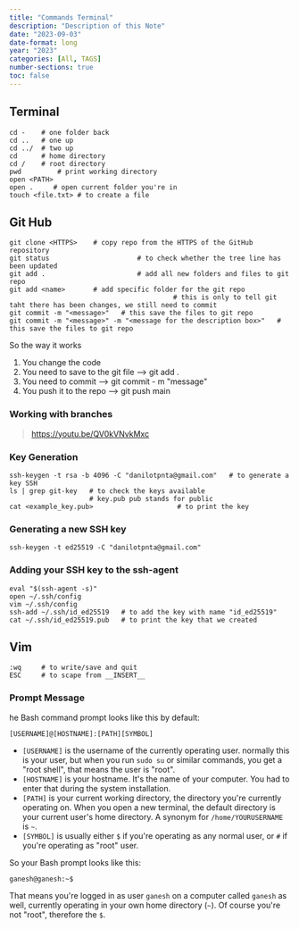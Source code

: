 ```yaml
---
title: "Commands Terminal"
description: "Description of this Note"
date: "2023-09-03"
date-format: long
year: "2023"
categories: [All, TAGS]
number-sections: true
toc: false
---
```


## Terminal

```
cd -    # one folder back
cd ..   # one up
cd ../  # two up
cd      # home directory 
cd /    # root directory
pwd         # print working directory
open <PATH>
open .     # open current folder you're in
touch <file.txt> # to create a file
```

## Git Hub

```
git clone <HTTPS>    # copy repo from the HTTPS of the GitHub repository 
git status                      # to check whether the tree line has been updated
git add .                       # add all new folders and files to git repo
git add <name>       # add specific folder for the git repo
                                         # this is only to tell git taht there has been changes, we still need to commit
git commit -m "<message>"   # this save the files to git repo
git commit -m "<message>" -m "<message for the description box>"   # this save the files to git repo
```

So the way it works

1. You change the code
2. You need to save to the git file --> git add .
3. You need to commit --> git commit - m "message"
4. You push it to the repo --> git push main 

### Working with branches

> https://youtu.be/QV0kVNvkMxc

### Key Generation

```
ssh-keygen -t rsa -b 4096 -C "danilotpnta@gmail.com"   # to generate a key SSH
ls | grep git-key   # to check the keys available
                    # key.pub pub stands for public 
cat <example_key.pub>                     # to print the key
```

### Generating a new SSH key

```
ssh-keygen -t ed25519 -C "danilotpnta@gmail.com" 
```

### Adding your SSH key to the ssh-agent

```
eval "$(ssh-agent -s)"
open ~/.ssh/config
vim ~/.ssh/config
ssh-add ~/.ssh/id_ed25519   # to add the key with name "id_ed25519"
cat ~/.ssh/id_ed25519.pub   # to print the key that we created 
```

## Vim

```
:wq     # to write/save and quit
ESC     # to scape from __INSERT__
```

### Prompt Message

he Bash command prompt looks like this by default:

```
[USERNAME]@[HOSTNAME]:[PATH][SYMBOL]
```

- `[USERNAME]` is the username of the currently operating user. normally this is your user, but when you run `sudo su` or similar commands, you get a "root shell", that means the user is "root".
- `[HOSTNAME]` is your hostname. It's the name of your computer. You had to enter that during the system installation.
- `[PATH]` is your current working directory, the directory you're currently operating on. When you open a new terminal, the default directory is your current user's home directory. A synonym for `/home/YOURUSERNAME` is `~`.
- `[SYMBOL]` is usually either `$` if you're operating as any normal user, or `#` if you're operating as "root" user.

So your Bash prompt looks like this:

```
ganesh@ganesh:~$
```

That means you're logged in as user `ganesh` on a computer called `ganesh` as well, currently operating in your own home directory (`~`). Of course you're not "root", therefore the `$`.
